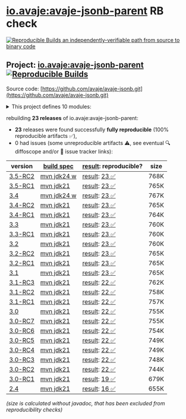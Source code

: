 [io.avaje:avaje-jsonb-parent](https://central.sonatype.com/artifact/io.avaje/avaje-jsonb-parent/versions) RB check
=======

[![Reproducible Builds](https://reproducible-builds.org/images/logos/rb.svg) an independently-verifiable path from source to binary code](https://reproducible-builds.org/)

## Project: [io.avaje:avaje-jsonb-parent](https://central.sonatype.com/artifact/io.avaje/avaje-jsonb-parent/versions) [![Reproducible Builds](https://img.shields.io/endpoint?url=https://raw.githubusercontent.com/jvm-repo-rebuild/reproducible-central/master/content/io/avaje/jsonb/badge.json)](https://github.com/jvm-repo-rebuild/reproducible-central/blob/master/content/io/avaje/jsonb/README.md)

Source code: [https://github.com/avaje/avaje-jsonb.git](https://github.com/avaje/avaje-jsonb.git)

<details><summary>This project defines 10 modules:</summary>

* [io.avaje:avaje-json](https://central.sonatype.com/artifact/io.avaje/avaje-json/overview)
* [io.avaje:avaje-json-core](https://central.sonatype.com/artifact/io.avaje/avaje-json-core/overview)
* [io.avaje:avaje-json-node](https://central.sonatype.com/artifact/io.avaje/avaje-json-node/overview)
* [io.avaje:avaje-jsonb](https://central.sonatype.com/artifact/io.avaje/avaje-jsonb/overview)
* [io.avaje:avaje-jsonb-bom](https://central.sonatype.com/artifact/io.avaje/avaje-jsonb-bom/overview)
* [io.avaje:avaje-jsonb-generator](https://central.sonatype.com/artifact/io.avaje/avaje-jsonb-generator/overview)
* [io.avaje:avaje-jsonb-inject-plugin](https://central.sonatype.com/artifact/io.avaje/avaje-jsonb-inject-plugin/overview)
* [io.avaje:avaje-jsonb-jackson](https://central.sonatype.com/artifact/io.avaje/avaje-jsonb-jackson/overview)
* [io.avaje:avaje-jsonb-parent](https://central.sonatype.com/artifact/io.avaje/avaje-jsonb-parent/overview)
* [io.avaje:avaje-jsonb-spring-starter](https://central.sonatype.com/artifact/io.avaje/avaje-jsonb-spring-starter/overview)
</details>

rebuilding **23 releases** of io.avaje:avaje-jsonb-parent:
- **23** releases were found successfully **fully reproducible** (100% reproducible artifacts :white_check_mark:),
- 0 had issues (some unreproducible artifacts :warning:, see eventual :mag: diffoscope and/or :memo: issue tracker links):

| version | [build spec](/BUILDSPEC.md) | [result](https://reproducible-builds.org/docs/jvm/): reproducible? | size |
| -- | --------- | ------ | -- |
| [3.5-RC2](https://central.sonatype.com/artifact/io.avaje/avaje-jsonb-parent/3.5-RC2/pom) | [mvn jdk24 w](avaje-jsonb-3.5-RC2.buildspec) | [result](avaje-jsonb-parent-3.5-RC2.buildinfo): [23 :white_check_mark: ](avaje-jsonb-parent-3.5-RC2.buildcompare) | 768K |
| [3.5-RC1](https://central.sonatype.com/artifact/io.avaje/avaje-jsonb-parent/3.5-RC1/pom) | [mvn jdk21](avaje-jsonb-3.5-RC1.buildspec) | [result](avaje-jsonb-parent-3.5-RC1.buildinfo): [23 :white_check_mark: ](avaje-jsonb-parent-3.5-RC1.buildcompare) | 765K |
| [3.4](https://central.sonatype.com/artifact/io.avaje/avaje-jsonb-parent/3.4/pom) | [mvn jdk24 w](avaje-jsonb-3.4.buildspec) | [result](avaje-jsonb-parent-3.4.buildinfo): [23 :white_check_mark: ](avaje-jsonb-parent-3.4.buildcompare) | 767K |
| [3.4-RC2](https://central.sonatype.com/artifact/io.avaje/avaje-jsonb-parent/3.4-RC2/pom) | [mvn jdk21](avaje-jsonb-3.4-RC2.buildspec) | [result](avaje-jsonb-parent-3.4-RC2.buildinfo): [23 :white_check_mark: ](avaje-jsonb-parent-3.4-RC2.buildcompare) | 765K |
| [3.4-RC1](https://central.sonatype.com/artifact/io.avaje/avaje-jsonb-parent/3.4-RC1/pom) | [mvn jdk21](avaje-jsonb-3.4-RC1.buildspec) | [result](avaje-jsonb-parent-3.4-RC1.buildinfo): [23 :white_check_mark: ](avaje-jsonb-parent-3.4-RC1.buildcompare) | 764K |
| [3.3](https://central.sonatype.com/artifact/io.avaje/avaje-jsonb-parent/3.3/pom) | [mvn jdk21](avaje-jsonb-3.3.buildspec) | [result](avaje-jsonb-parent-3.3.buildinfo): [23 :white_check_mark: ](avaje-jsonb-parent-3.3.buildcompare) | 760K |
| [3.3-RC1](https://central.sonatype.com/artifact/io.avaje/avaje-jsonb-parent/3.3-RC1/pom) | [mvn jdk21](avaje-jsonb-3.3-RC1.buildspec) | [result](avaje-jsonb-parent-3.3-RC1.buildinfo): [23 :white_check_mark: ](avaje-jsonb-parent-3.3-RC1.buildcompare) | 760K |
| [3.2](https://central.sonatype.com/artifact/io.avaje/avaje-jsonb-parent/3.2/pom) | [mvn jdk21](avaje-jsonb-3.2.buildspec) | [result](avaje-jsonb-parent-3.2.buildinfo): [23 :white_check_mark: ](avaje-jsonb-parent-3.2.buildcompare) | 760K |
| [3.2-RC2](https://central.sonatype.com/artifact/io.avaje/avaje-jsonb-parent/3.2-RC2/pom) | [mvn jdk21](avaje-jsonb-3.2-RC2.buildspec) | [result](avaje-jsonb-parent-3.2-RC2.buildinfo): [23 :white_check_mark: ](avaje-jsonb-parent-3.2-RC2.buildcompare) | 765K |
| [3.2-RC1](https://central.sonatype.com/artifact/io.avaje/avaje-jsonb-parent/3.2-RC1/pom) | [mvn jdk21](avaje-jsonb-3.2-RC1.buildspec) | [result](avaje-jsonb-parent-3.2-RC1.buildinfo): [23 :white_check_mark: ](avaje-jsonb-parent-3.2-RC1.buildcompare) | 765K |
| [3.1](https://central.sonatype.com/artifact/io.avaje/avaje-jsonb-parent/3.1/pom) | [mvn jdk21](avaje-jsonb-3.1.buildspec) | [result](avaje-jsonb-parent-3.1.buildinfo): [23 :white_check_mark: ](avaje-jsonb-parent-3.1.buildcompare) | 765K |
| [3.1-RC3](https://central.sonatype.com/artifact/io.avaje/avaje-jsonb-parent/3.1-RC3/pom) | [mvn jdk21](avaje-jsonb-3.1-RC3.buildspec) | [result](avaje-jsonb-parent-3.1-RC3.buildinfo): [22 :white_check_mark: ](avaje-jsonb-parent-3.1-RC3.buildcompare) | 762K |
| [3.1-RC2](https://central.sonatype.com/artifact/io.avaje/avaje-jsonb-parent/3.1-RC2/pom) | [mvn jdk21](avaje-jsonb-3.1-RC2.buildspec) | [result](avaje-jsonb-parent-3.1-RC2.buildinfo): [22 :white_check_mark: ](avaje-jsonb-parent-3.1-RC2.buildcompare) | 758K |
| [3.1-RC1](https://central.sonatype.com/artifact/io.avaje/avaje-jsonb-parent/3.1-RC1/pom) | [mvn jdk21](avaje-jsonb-3.1-RC1.buildspec) | [result](avaje-jsonb-parent-3.1-RC1.buildinfo): [22 :white_check_mark: ](avaje-jsonb-parent-3.1-RC1.buildcompare) | 757K |
| [3.0](https://central.sonatype.com/artifact/io.avaje/avaje-jsonb-parent/3.0/pom) | [mvn jdk21](avaje-jsonb-3.0.buildspec) | [result](avaje-jsonb-parent-3.0.buildinfo): [22 :white_check_mark: ](avaje-jsonb-parent-3.0.buildcompare) | 755K |
| [3.0-RC7](https://central.sonatype.com/artifact/io.avaje/avaje-jsonb-parent/3.0-RC7/pom) | [mvn jdk21](avaje-jsonb-3.0-RC7.buildspec) | [result](avaje-jsonb-parent-3.0-RC7.buildinfo): [22 :white_check_mark: ](avaje-jsonb-parent-3.0-RC7.buildcompare) | 755K |
| [3.0-RC6](https://central.sonatype.com/artifact/io.avaje/avaje-jsonb-parent/3.0-RC6/pom) | [mvn jdk21](avaje-jsonb-3.0-RC6.buildspec) | [result](avaje-jsonb-parent-3.0-RC6.buildinfo): [22 :white_check_mark: ](avaje-jsonb-parent-3.0-RC6.buildcompare) | 754K |
| [3.0-RC5](https://central.sonatype.com/artifact/io.avaje/avaje-jsonb-parent/3.0-RC5/pom) | [mvn jdk21](avaje-jsonb-3.0-RC5.buildspec) | [result](avaje-jsonb-parent-3.0-RC5.buildinfo): [22 :white_check_mark: ](avaje-jsonb-parent-3.0-RC5.buildcompare) | 749K |
| [3.0-RC4](https://central.sonatype.com/artifact/io.avaje/avaje-jsonb-parent/3.0-RC4/pom) | [mvn jdk21](avaje-jsonb-3.0-RC4.buildspec) | [result](avaje-jsonb-parent-3.0-RC4.buildinfo): [22 :white_check_mark: ](avaje-jsonb-parent-3.0-RC4.buildcompare) | 749K |
| [3.0-RC3](https://central.sonatype.com/artifact/io.avaje/avaje-jsonb-parent/3.0-RC3/pom) | [mvn jdk21](avaje-jsonb-3.0-RC3.buildspec) | [result](avaje-jsonb-parent-3.0-RC3.buildinfo): [22 :white_check_mark: ](avaje-jsonb-parent-3.0-RC3.buildcompare) | 748K |
| [3.0-RC2](https://central.sonatype.com/artifact/io.avaje/avaje-jsonb-parent/3.0-RC2/pom) | [mvn jdk21](avaje-jsonb-3.0-RC2.buildspec) | [result](avaje-jsonb-parent-3.0-RC2.buildinfo): [22 :white_check_mark: ](avaje-jsonb-parent-3.0-RC2.buildcompare) | 744K |
| [3.0-RC1](https://central.sonatype.com/artifact/io.avaje/avaje-jsonb-parent/3.0-RC1/pom) | [mvn jdk21](avaje-jsonb-3.0-RC1.buildspec) | [result](avaje-jsonb-parent-3.0-RC1.buildinfo): [19 :white_check_mark: ](avaje-jsonb-parent-3.0-RC1.buildcompare) | 679K |
| [2.4](https://central.sonatype.com/artifact/io.avaje/avaje-jsonb-parent/2.4/pom) | [mvn jdk21](avaje-jsonb-2.4.buildspec) | [result](avaje-jsonb-parent-2.4.buildinfo): [16 :white_check_mark: ](avaje-jsonb-parent-2.4.buildcompare) | 655K |

<i>(size is calculated without javadoc, that has been excluded from reproducibility checks)</i>
